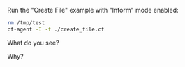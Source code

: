 Run the "Create File" example with "Inform" mode enabled:

```bash
rm /tmp/test
cf-agent -I -f ./create_file.cf
```

What do you see?

Why?
